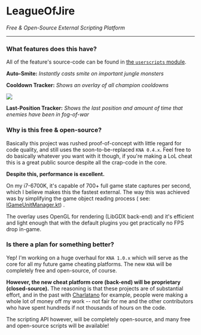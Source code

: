 # LeagueOfJire

_Free & Open-Source External Scripting Platform_

---

### What features does this have?

All of the feature's source-code can be found
in [the `userscripts` module](https://github.com/Jire/leagueofjire/tree/main/userscripts/scripts).

**Auto-Smite:** _Instantly casts smite on important jungle monsters_

**Cooldown Tracker:** _Shows an overlay of all champion cooldowns_

![](https://i.imgur.com/2e7RXyV.png)

**Last-Position Tracker:** _Shows the last position and amount of time that enemies have been in fog-of-war_

### Why is this free & open-source?

Basically this project was rushed proof-of-concept with little regard for code quality, and still uses the
soon-to-be-replaced `KNA 0.4.x`. Feel free to do basically whatever you want with it though, if you're making a LoL
cheat this is a great public source despite all the crap-code in the core.

**Despite this, performance is excellent.**

On my i7-6700K, it's capable of 700+ full game state captures per second, which I believe makes this the fastest
external. The way this was achieved was by simplifying the game object reading process (
see: [IGameUnitManager.kt](https://github.com/Jire/leagueofjire/blob/main/core/src/main/kotlin/com/leagueofjire/core/game/IGameUnitManager.kt#L61))
.

The overlay uses OpenGL for rendering (LibGDX back-end) and it's efficient and light enough that with the default
plugins you get practically no FPS drop in-game.

### Is there a plan for something better?

Yep! I'm working on a huge overhaul for `KNA 1.0.x` which will serve as the core for all my future game cheating
platforms. The new `KNA` will be completely free and open-source, of course.

**However, the new cheat platform core (back-end) will be proprietary (closed-source).** The reasoning is that these
projects are of substantial effort, and in the past with [Charlatano](https://github.com/Jire/Charlatano) for example,
people were making a whole lot of money off my work -- not fair for me and the other contributors who have spent
hundreds if not thousands of hours on the code.

The scripting API however, will be completely open-source, and many free and open-source scripts will be available!